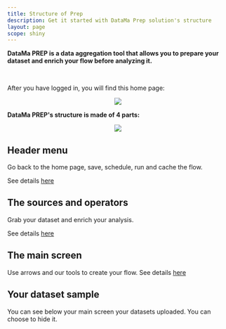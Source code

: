 ```yaml
---
title: Structure of Prep
description: Get it started with DataMa Prep solution's structure
layout: page
scope: shiny
---
```


**DataMa PREP is a data aggregation tool that allows you to prepare your dataset and enrich your flow before analyzing it.**

<br>

After you have logged in, you will find this home page:

<center><img src="{{site.url}}/{{site.baseurl}}/core_app/prep/images/Homepage.png"/></center>


**DataMa PREP's structure is made of 4 parts:**

<center><img src="{{site.url}}/{{site.baseurl}}/core_app/prep/images/Capturen1.png"/></center>

## Header menu
Go back to the home page, save, schedule, run and cache the flow.

See details [here]({{site.url}}/{{site.baseurl}}/core_app/prep/interface/header.html)

## The sources and operators
Grab your dataset and enrich your analysis.

See details [here]({{site.url}}/{{site.baseurl}}/core_app/prep/connectors/available.html)


## The main screen
Use arrows and our tools to create your flow.
See details [here]({{site.url}}/{{site.baseurl}}/core_app/prep/interface/main_screen.html)


## Your dataset sample

You can see below your main screen your datasets uploaded. You can choose to hide it.
